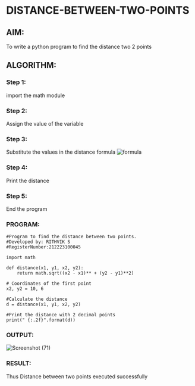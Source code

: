 # DISTANCE-BETWEEN-TWO-POINTS

## AIM:
To write a python program to find the distance two 2 points
## ALGORITHM:
### Step 1:
import the math module
### Step 2:
Assign the value of the variable 
### Step 3: 
Substitute the values in the distance formula  ![formula](/formula.JPG)
### Step 4:
Print the distance
### Step 5:
End the program
### PROGRAM:
```
#Program to find the distance between two points.
#Developed by: RITHVIK S
#RegisterNumber:212223100045

import math

def distance(x1, y1, x2, y2):
    return math.sqrt((x2 - x1)** + (y2 - y1)**2)  

# Coordinates of the first point
x2, y2 = 10, 6

#Calculate the distance
d = distance(x1, y1, x2, y2)

#Print the distance with 2 decimal points
print(" {:.2f}".format(d))
```
### OUTPUT:
![Screenshot (71)](https://github.com/Rithviknathan/DISTANCE-BETWEEN-TWO-POINTS/assets/148410509/2149381d-f5c7-469a-ba45-3596f2a5f835)



### RESULT:
Thus Distance between two points executed successfully
